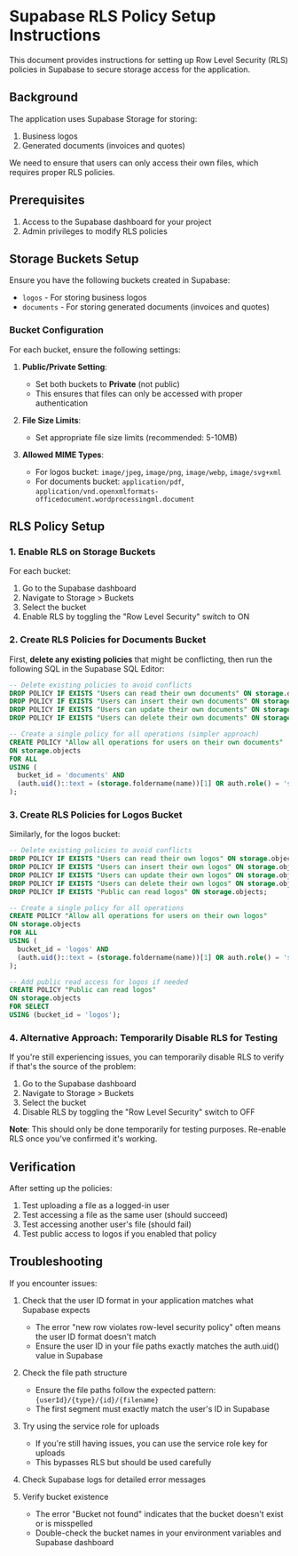 # Supabase RLS Policy Setup Instructions

This document provides instructions for setting up Row Level Security (RLS) policies in Supabase to secure storage access for the application.

## Background

The application uses Supabase Storage for storing:
1. Business logos
2. Generated documents (invoices and quotes)

We need to ensure that users can only access their own files, which requires proper RLS policies.

## Prerequisites

1. Access to the Supabase dashboard for your project
2. Admin privileges to modify RLS policies

## Storage Buckets Setup

Ensure you have the following buckets created in Supabase:
- `logos` - For storing business logos
- `documents` - For storing generated documents (invoices and quotes)

### Bucket Configuration

For each bucket, ensure the following settings:

1. **Public/Private Setting**:
   - Set both buckets to **Private** (not public)
   - This ensures that files can only be accessed with proper authentication

2. **File Size Limits**:
   - Set appropriate file size limits (recommended: 5-10MB)

3. **Allowed MIME Types**:
   - For logos bucket: `image/jpeg`, `image/png`, `image/webp`, `image/svg+xml`
   - For documents bucket: `application/pdf`, `application/vnd.openxmlformats-officedocument.wordprocessingml.document`

## RLS Policy Setup

### 1. Enable RLS on Storage Buckets

For each bucket:
1. Go to the Supabase dashboard
2. Navigate to Storage > Buckets
3. Select the bucket
4. Enable RLS by toggling the "Row Level Security" switch to ON

### 2. Create RLS Policies for Documents Bucket

First, **delete any existing policies** that might be conflicting, then run the following SQL in the Supabase SQL Editor:

```sql
-- Delete existing policies to avoid conflicts
DROP POLICY IF EXISTS "Users can read their own documents" ON storage.objects;
DROP POLICY IF EXISTS "Users can insert their own documents" ON storage.objects;
DROP POLICY IF EXISTS "Users can update their own documents" ON storage.objects;
DROP POLICY IF EXISTS "Users can delete their own documents" ON storage.objects;

-- Create a single policy for all operations (simpler approach)
CREATE POLICY "Allow all operations for users on their own documents"
ON storage.objects
FOR ALL
USING (
  bucket_id = 'documents' AND 
  (auth.uid()::text = (storage.foldername(name))[1] OR auth.role() = 'service_role')
);
```

### 3. Create RLS Policies for Logos Bucket

Similarly, for the logos bucket:

```sql
-- Delete existing policies to avoid conflicts
DROP POLICY IF EXISTS "Users can read their own logos" ON storage.objects;
DROP POLICY IF EXISTS "Users can insert their own logos" ON storage.objects;
DROP POLICY IF EXISTS "Users can update their own logos" ON storage.objects;
DROP POLICY IF EXISTS "Users can delete their own logos" ON storage.objects;
DROP POLICY IF EXISTS "Public can read logos" ON storage.objects;

-- Create a single policy for all operations
CREATE POLICY "Allow all operations for users on their own logos"
ON storage.objects
FOR ALL
USING (
  bucket_id = 'logos' AND 
  (auth.uid()::text = (storage.foldername(name))[1] OR auth.role() = 'service_role')
);

-- Add public read access for logos if needed
CREATE POLICY "Public can read logos"
ON storage.objects
FOR SELECT
USING (bucket_id = 'logos');
```

### 4. Alternative Approach: Temporarily Disable RLS for Testing

If you're still experiencing issues, you can temporarily disable RLS to verify if that's the source of the problem:

1. Go to the Supabase dashboard
2. Navigate to Storage > Buckets
3. Select the bucket
4. Disable RLS by toggling the "Row Level Security" switch to OFF

**Note**: This should only be done temporarily for testing purposes. Re-enable RLS once you've confirmed it's working.

## Verification

After setting up the policies:

1. Test uploading a file as a logged-in user
2. Test accessing a file as the same user (should succeed)
3. Test accessing another user's file (should fail)
4. Test public access to logos if you enabled that policy

## Troubleshooting

If you encounter issues:

1. Check that the user ID format in your application matches what Supabase expects
   - The error "new row violates row-level security policy" often means the user ID format doesn't match
   - Ensure the user ID in your file paths exactly matches the auth.uid() value in Supabase

2. Check the file path structure
   - Ensure the file paths follow the expected pattern: `{userId}/{type}/{id}/{filename}`
   - The first segment must exactly match the user's ID in Supabase

3. Try using the service role for uploads
   - If you're still having issues, you can use the service role key for uploads
   - This bypasses RLS but should be used carefully

4. Check Supabase logs for detailed error messages

5. Verify bucket existence
   - The error "Bucket not found" indicates that the bucket doesn't exist or is misspelled
   - Double-check the bucket names in your environment variables and Supabase dashboard
